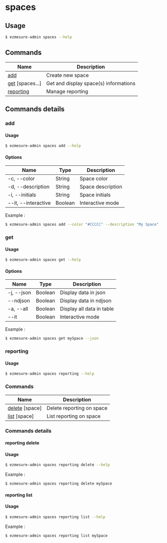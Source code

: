 # spaces

## Usage

```bash
$ ezmesure-admin spaces --help
```

## Commands

| Name | Description |
| --- | --- |
| [add](#add) <space> | Create new space |
| [get](#get) [spaces...] | Get and display space(s) informations |
| [reporting](#reporting) <command> | Manage reporting |

## Commands details

### add

#### Usage
```bash
$ ezmesure-admin spaces add --help
```

#### Options
| Name | Type | Description |
| --- | --- | --- |
| -c, --color | String | Space color |
| -d, --description | String | Space description |
| -i, --initials | String | Space initials |
| --it, --interactive | Boolean | Interactive mode |

Example :
```bash
$ ezmesure-admin spaces add --color "#CCCCC" --description "My Space" --initials "ms"
```

### get

#### Usage
```bash
$ ezmesure-admin spaces get --help
```

#### Options
| Name | Type | Description |
| --- | --- | --- |
| -j, --json | Boolean | Display data in json |
| --ndjson | Boolean | Display data in ndjson |
| -a, --all | Boolean | Display all data in table |
| --it | Boolean | Interactive mode |

Example :
```bash
$ ezmesure-admin spaces get mySpace --json
```

### reporting

#### Usage
```bash
$ ezmesure-admin spaces reporting --help
```

### Commands

| Name | Description |
| --- | --- |
| [delete](#delete) [space] | Delete reporting on space |
| [list](#list) [space] | List reporting on space |

### Commands details

#### reporting delete

#### Usage
```bash
$ ezmesure-admin spaces reporting delete --help
```

Example :
```bash
$ ezmesure-admin spaces reporting delete mySpace
```

#### reporting list

#### Usage
```bash
$ ezmesure-admin spaces reporting list --help
```

Example :
```bash
$ ezmesure-admin spaces reporting list mySpace
```